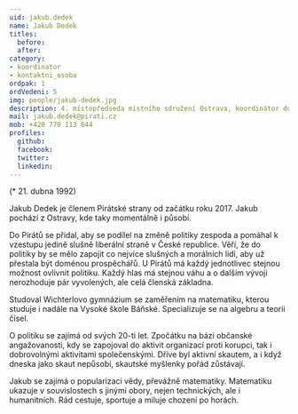 ```yaml
---
uid: jakub.dedek
name: Jakub Dedek
titles:
  before: 
  after: 
category:
- koordinator
- kontaktni_osoba
ordpak: 1
ordVedeni: 5
img: people/jakub-dedek.jpg
description: 4. místopředseda místního sdružení Ostrava, koordinátor dobrovolníků pro Moravskoslezský kraj
mail: jakub.dedek@pirati.cz
mob: +420 770 113 644
profiles:
  github:
  facebook:				
  twitter:
  linkedin: 
---
```


(* 21. dubna 1992)

Jakub Dedek je členem Pirátské strany od začátku roku 2017. Jakub pochází z Ostravy, kde taky momentálně i působí.

Do Pirátů se přidal, aby se podílel na změně politiky zespoda a pomáhal k vzestupu jedině slušně liberální straně v České republice. Věří, že do politiky by se mělo zapojit co nejvíce slušných a morálních lidí, aby už přestala být doménou prospěchářů. U Pirátů má každý jednotlivec stejnou možnost ovlivnit politiku. Každý hlas má stejnou váhu a o dalším vývoji nerozhoduje pár vyvolených, ale celá členská základna.

Studoval Wichterlovo gymnázium se zaměřením na matematiku, kterou studuje i nadále na Vysoké škole Báňské. Specializuje se na algebru a teorii čísel.

O politiku se zajímá od svých 20-ti let. Zpočátku na bázi občanské angažovanosti, kdy se zapojoval do aktivit organizací proti korupci, tak i dobrovolnými aktivitami společenskými. Dříve byl aktivní skautem, a i když dneska jako skaut nepůsobí, skautské myšlenky pořád zůstávají.

Jakub se zajímá o popularizaci vědy, převážně matematiky. Matematiku ukazuje v souvislostech s jinými obory, nejen technických, ale i humanitních. Rád cestuje, sportuje a miluje chození po horách.
